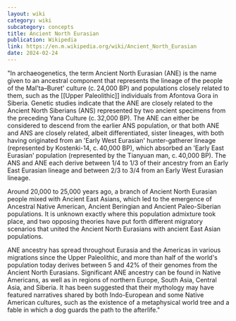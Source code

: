 ```yaml
---
layout: wiki
category: wiki
subcategory: concepts
title: Ancient North Eurasian
publication: Wikipedia
link: https://en.m.wikipedia.org/wiki/Ancient_North_Eurasian
date: 2024-02-24
---
```


"In archaeogenetics, the term Ancient North Eurasian (ANE) is the name given to an ancestral component that represents the lineage of the people of the Mal'ta–Buret' culture (c. 24,000 BP) and populations closely related to them, such as the [[Upper Paleolithic]] individuals from Afontova Gora in Siberia. Genetic studies indicate that the ANE are closely related to the Ancient North Siberians (ANS) represented by two ancient specimens from the preceding Yana Culture (c. 32,000 BP). The ANE can either be considered to descend from the earlier ANS population, or that both ANE and ANS are closely related, albeit differentiated, sister lineages, with both having originated from an 'Early West Eurasian' hunter-gatherer lineage (represented by Kostenki-14, c. 40,000 BP), which absorbed an 'Early East Eurasian' population (represented by the Tianyuan man, c. 40,000 BP). The ANS and ANE each derive between 1/4 to 1/3 of their ancestry from an Early East Eurasian lineage and between 2/3 to 3/4 from an Early West Eurasian lineage.

Around 20,000 to 25,000 years ago, a branch of Ancient North Eurasian people mixed with Ancient East Asians, which led to the emergence of Ancestral Native American, Ancient Beringian and Ancient Paleo-Siberian populations. It is unknown exactly where this population admixture took place, and two opposing theories have put forth different migratory scenarios that united the Ancient North Eurasians with ancient East Asian populations.

ANE ancestry has spread throughout Eurasia and the Americas in various migrations since the Upper Paleolithic, and more than half of the world's population today derives between 5 and 42% of their genomes from the Ancient North Eurasians. Significant ANE ancestry can be found in Native Americans, as well as in regions of northern Europe, South Asia, Central Asia, and Siberia. It has been suggested that their mythology may have featured narratives shared by both Indo-European and some Native American cultures, such as the existence of a metaphysical world tree and a fable in which a dog guards the path to the afterlife."
